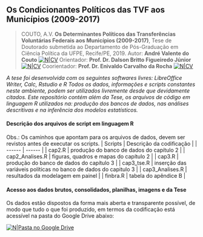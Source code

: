 ## Os Condicionantes Políticos das TVF aos Municípios (2009-2017)
> COUTO, A.V. **Os Determinantes Políticos das Transferências Voluntárias Federais aos Municípios (2009-2017)**, Tese de Doutorado submetida ao Departamento de Pós-Graduação em Ciência Política da UFPE, Recife/PE, 2019.
> Autor: **André Valente do Couto** [![N|CV](http://buscatextual.cnpq.br/buscatextual/images/v2/icone_lattes.png)](http://lattes.cnpq.br/5274753141545135)
> Orientador: **Prof. Dr. Dalson Britto Figueiredo Júnior** [![N|CV](http://buscatextual.cnpq.br/buscatextual/images/v2/icone_lattes.png)](http://lattes.cnpq.br/6683806605359913)
> Coorientador: **Prof. Dr. Enivaldo Carvalho da Rocha** [![N|CV](http://buscatextual.cnpq.br/buscatextual/images/v2/icone_lattes.png)](http://lattes.cnpq.br/3629594575120398)

 *A tese foi desenvolvida com os seguintes softwares livres: LibreOffice Writer, Calc, Rstudio e R
Todos os dados, informações e scripts constantes neste ambiente, podem ser utilizados livremente desde que devidamente citados.
Este repositório contém além da Tese, os arquivos de código em linguagem R utilizados na: produção dos bancos de dados, nas análises descritivas e na inferência dos modelos estatísticos.*
 
#### Descrição dos arquivos de script em linguagem R
Obs.: Os caminhos que apontam para os arquivos de dados, devem ser revistos antes de executar os scripts.
| Scripts | Descrição da codificação |
| ------ | ------ |
| cap2.R | produção do banco de dados do capítulo 2  |
| cap2_Analises.R | figuras, quadros e mapas do capítulo 2 |
| cap3.R | produção do banco de dados do capítulo 3 |
| cap3_tse.R | inserção das variáveis políticas no banco de dados do capitulo 3 |
| cap3_Analises.R | resultados da modelagem em painel |
| finbra.R | tabela do apêndice B |

#### Acesso aos dados brutos, consolidados, planilhas, imagens e da Tese
Os dados estão dispostos da forma mais aberta e transparente possível, de modo que tudo o que foi produzido, em termos da codificação está acessível na pasta do Google Drive abaixo:

[![N|Pasta no Google Drive](https://img.icons8.com/color/2x/google-drive.png)](https://drive.google.com/drive/folders/1BzXvqSQdHEbXH8DQUFJLOlF_s-BbBzaN?usp=sharing)